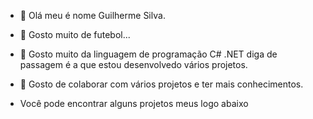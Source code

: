 - 👋 Olá meu é nome Guilherme Silva.

- 👀 Gosto muito de futebol...

- 🌱 Gosto muito da linguagem de programação C# .NET diga de passagem é a que estou desenvolvedo vários projetos.

- 💞️ Gosto de colaborar com vários projetos e ter mais conhecimentos.

- Você pode encontrar alguns projetos meus logo abaixo

<!---
Guilherme2022developer/Guilherme2022developer is a ✨ special ✨ repository because its `README.md` (this file) appears on your GitHub profile.
You can click the Preview link to take a look at your changes.
--->
